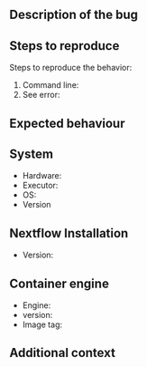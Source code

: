 <!--
# nf-core/proteogenomics bug report

Hi there!

Thanks for telling us about a problem with the pipeline.

Please delete this text and anything that's not relevant from the template below:
-->

## Description of the bug

<!-- A clear and concise description of what the bug is. -->

## Steps to reproduce

Steps to reproduce the behavior:

1. Command line: <!-- [e.g. `nextflow run ...`] -->
2. See error: <!-- [Please provide your error message] -->

## Expected behaviour

<!-- A clear and concise description of what you expected to happen. -->

## System

- Hardware: <!-- [e.g. HPC, Desktop, Cloud...] -->
- Executor: <!-- [e.g. slurm, local, awsbatch...] -->
- OS: <!-- [e.g. CentOS Linux, macOS, Linux Mint...] -->
- Version <!-- [e.g. 7, 10.13.6, 18.3...] -->

## Nextflow Installation

- Version: <!-- [e.g. 19.10.0] -->

## Container engine

- Engine: <!-- [e.g. Conda, Docker, Singularity or Podman] -->
- version: <!-- [e.g. 1.0.0] -->
- Image tag: <!-- [e.g. nfcore/proteogenomics:1.0.0] -->

## Additional context

<!-- Add any other context about the problem here. -->
